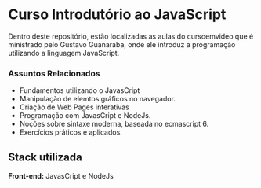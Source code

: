 
# Curso Introdutório ao JavaScript

Dentro deste repositório, estão localizadas as aulas do cursoemvideo que é ministrado pelo Gustavo Guanaraba, onde ele introduz a programação utilizando a linguagem JavaScript.



### Assuntos Relacionados

- Fundamentos utilizando o JavasCript
- Manipulação de elemtos gráficos no navegador.
- Criação de Web Pages interativas
- Programação com JavasCript e NodeJs.
- Noções sobre sintaxe moderna, baseada no ecmascript 6.
- Exercícios práticos e aplicados.


## Stack utilizada

**Front-end:** JavasCript e NodeJs
